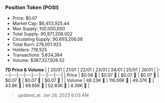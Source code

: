 
  ### Position Token (POSI)
  - Price: $0.07
  - Market Cap: $6,453,925.44
  - Max Supply: 100,000,000
  - Total Supply: 90,971,208.002
  - Circulating Supply: 90,693,206.08
  - Total Burn: 278,001.923
  - Holders: 719,525
  - Transactions: 5,634,384
  - Volume: $387,327,926.52

  **7D Price & Volume**
  | | 20&#x2F;01 | 21&#x2F;01 | 22&#x2F;01 | 23&#x2F;01 | 24&#x2F;01 | 25&#x2F;01 | 26&#x2F;01 |
  |---|---|---|---|---|---|---|---|
  | Price | $0.08 🚀 | $0.07 🔻 | $0.07 🔻 | $0.07 🚀 | $0.07 🔻 | $0.07 🔻 | $0.07 🔻 |
  | Volume | 48.23K 🚀 | 116.06K 🚀 | 49.37K 🔻 | 43.9K 🔻 | 69.85K 🚀 | 52.83K 🔻 | 8.39K 🔻 |

  > updated_at: Jan 26, 2023 6:03 AM
